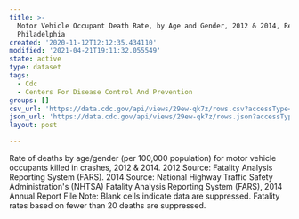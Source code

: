 ```yaml
---
title: >-
  Motor Vehicle Occupant Death Rate, by Age and Gender, 2012 & 2014, Region 3 -
  Philadelphia
created: '2020-11-12T12:12:35.434110'
modified: '2021-04-21T19:11:32.055549'
state: active
type: dataset
tags:
  - Cdc
  - Centers For Disease Control And Prevention
groups: []
csv_url: 'https://data.cdc.gov/api/views/29ew-qk7z/rows.csv?accessType=DOWNLOAD'
json_url: 'https://data.cdc.gov/api/views/29ew-qk7z/rows.json?accessType=DOWNLOAD'
layout: post

---
```

Rate of deaths by age/gender (per 100,000 population) for motor vehicle occupants killed in crashes, 2012 & 2014. 2012 Source: Fatality Analysis Reporting System (FARS). 2014 Source: National Highway Traffic Safety Administration's (NHTSA) Fatality Analysis Reporting System (FARS), 2014 Annual Report File Note: Blank cells indicate data are suppressed. Fatality rates based on fewer than 20 deaths are suppressed.
